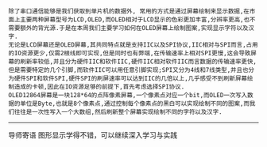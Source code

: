 	除了串口通信能够是我们获取到单片机的数据外, 常用的方式是通过屏幕绘制来显示数据,在市面上主要两种屏幕型号为LCD,OLED,而OLED相对于LCD显示的色彩更加丰富,分辨率更高,也不需要额外的背光源.于是在本周我们主要学习如何在OLED屏幕上绘制图案,实现显示字符以及汉字.
	无论是LCD屏幕还是OLED屏幕,其共同特点就是支持IIC以及SPI协议,IIC相对与SPI而言,占用的IO资源更少,仅需2根线即可实现,但是同时也有弊端,在传输速率上相对SPI更慢,这会导致屏幕的刷新率较低,并且分为硬件IIC和软件IIC,硬件IIC相对软件IIC而言数据的传输速率更快,但是需要特定的几个引脚,而软件IIC可以用任意引脚实现;SPI又分为4线和7线类型,并且也分为硬件SPI和软件SPI,硬件SPI的刷屏速率可以达到IIC的几倍以上,几乎感受不到刷新屏幕绘制造成的卡顿,因此在IO资源足够的前提下,首先考虑选择SPI协议.
	OLED12864屏幕是一块128*64的点阵像素屏幕,一个像素点对应一个bit,而OLED一次写入数据的单位是Byte,也就是8个像素点,通过控制每个像素点的黑白可以实现绘制不同的图案,而我们往往是一次性写入一个大数组,然后刷新整个屏幕实现绘制不同的字符以及汉字.

---
导师寄语
图形显示学得不错，可以继续深入学习与实践